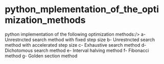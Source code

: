 # python_mplementation_of_the_optimization_methods
python implementation of the following optimization methods:/>
a- Unrestrıcted search method with fixed step size 
b- Unrestrıcted search method with accelerated step size 
c- Exhaustive search method
d- Dichotomous search method
e- Interval halving method
f- Fibonacci method
g- Golden section method

